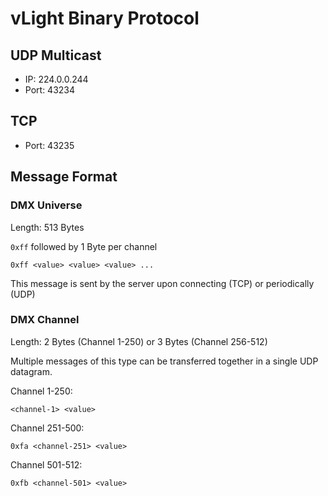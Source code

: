 # vLight Binary Protocol

## UDP Multicast

- IP: 224.0.0.244
- Port: 43234

## TCP

- Port: 43235

## Message Format

### DMX Universe

Length: 513 Bytes

`0xff` followed by 1 Byte per channel

```
0xff <value> <value> <value> ...
```

This message is sent by the server upon connecting (TCP) or periodically (UDP)

### DMX Channel

Length: 2 Bytes (Channel 1-250) or 3 Bytes (Channel 256-512)

Multiple messages of this type can be transferred together in a single UDP datagram.

Channel 1-250:

```
<channel-1> <value>
```

Channel 251-500:

```
0xfa <channel-251> <value>
```

Channel 501-512:

```
0xfb <channel-501> <value>
```
